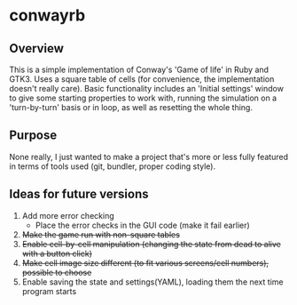 conwayrb
========

Overview
--------

This is a simple implementation of Conway's 'Game of life' in Ruby and GTK3.
Uses a square table of cells (for convenience, the implementation doesn't really care).
Basic functionality includes an 'Initial settings' window to give some starting
properties to work with, running the simulation on a 'turn-by-turn' basis or in loop,
as well as resetting the whole thing.

Purpose
-------

None really, I just wanted to make a project that's more or less fully featured
in terms of tools used (git, bundler, proper coding style).

Ideas for future versions
-------------------------

1. Add more error checking
	- Place the error checks in the GUI code (make it fail earlier)
2. ~~Make the game run with non-square tables~~
3. ~~Enable cell-by-cell manipulation (changing the state from dead to alive with a button click)~~
4. ~~Make cell image size different (to fit various screens/cell numbers), possible to choose~~
5. Enable saving the state and settings(YAML), loading them the next time program starts

